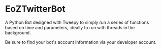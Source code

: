 # EoZTwitterBot
A Python Bot designed with Tweepy to simply run a series of functions based on time and parameters, ideally to run with threads in the background.

Be sure to find your bot's account information via your developer account.